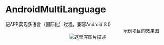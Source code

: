 # AndroidMultiLanguage
记APP实现多语言（国际化）过程，兼容Android 8.0
&emsp;&emsp;&emsp;&emsp;&emsp;&emsp;&emsp;&emsp;&emsp;&emsp;&emsp;&emsp;&emsp;&emsp;  &emsp;&emsp;&emsp;&emsp;&emsp;&emsp;&emsp;&emsp;&emsp;&emsp;&emsp;&emsp;示例项目的效果图
&emsp;&emsp;&emsp;&emsp;&emsp;&emsp;&emsp;&emsp;&emsp;&emsp;&emsp;&emsp;&emsp;&emsp;        ![这里写图片描述](http://oxmx4a7d0.bkt.clouddn.com/blog_finddreams_language20171107.gif)
